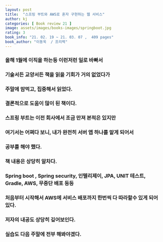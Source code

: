 ```yaml
---
layout: post
title:  "스프링 부트와 AWS로 혼자 구현하는 웹 서비스"
author: kj
categories: [ Book review 21 ]
image: assets/images/books-images/springboot.jpg
rating: 3
book_info: "21. 02. 19 ~ 21. 03. 07 ,  409 pages"
book_author: "이동욱  / 프리렉"
---
```

### 올해 1월에 이직을 하는등 이런저런 일로 바빠서

### 기술서든 교양서든 책을 읽을 기회가 거의 없었다가

### 주말에 맘먹고, 집중해서 읽었다.

### 결론적으로 도움이 많이 된 책이다.

### 스프링 부트는 이전 회사에서 조금 만져 본적은 있지만

### 여기서는 어쩌다 보니, 내가 완전히 서버 앱 하나를 맡게 되어서

### 공부를 해야 했다.

### 책 내용은 상당히 알차다.

### Spring boot , Spring security, 인텔리제이, JPA, UNIT 테스트, Gradle, AWS, 무중단 배포 등등

### 처음부터 시작해서 AWS에 서비스 배포까지 한번씩 다 따라할수 있게 되어있다.

### 저자의 내공도 상당히 깊어보인다.

### 실습도 다음 주말에 전부 해봐야겠다.

